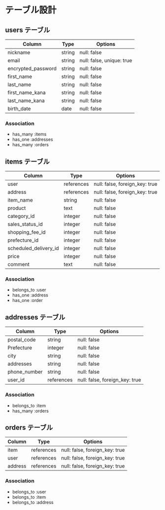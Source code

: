 # テーブル設計

## users テーブル

| Column             | Type   | Options                   |
| ------------------ | ------ | ------------------------- |
| nickname           | string | null: false               |
| email              | string | null: false, unique: true |
| encrypted_password | string | null: false               |
| first_name         | string | null: false               |
| last_name          | string | null: false               |
| first_name_kana    | string | null: false               |
| last_name_kana     | string | null: false               |
| birth_date         | date   | null: false               |

### Association

- has_many :items
- has_one :addresses
- has_many :orders




## items テーブル

| Column         | Type       | Options                        |
| -------------- | ---------- | ------------------------------ |
| user           | references | null: false, foreign_key: true |
| address        | references | null: false, foreign_key: true |
| item_name      | string     | null: false                    |
| product        | text       | null: false                    |
| category_id    | integer    | null: false                    |
| sales_status_id| integer    | null: false                    |
| shopping_fee_id| integer    | null: false                    |
| prefecture_id  | integer    | null: false                    |
| scheduled_delivery_id | integer | null: false                |
| price          | integer    | null: false                    |
| comment        | text       | null: false                    |



### Association

- belongs_to :user
- has_one :address
- has_one :order



## addresses テーブル

| Column     | Type       | Options                        |
| ---------- | ---------- | ------------------------------ |
| postal_code| string     | null: false                    |
| Prefecture | integer    | null: false                    |
| city       | string     | null: false                    |
| addresses  | string     | null: false                    |
| phone_number| string    | null: false                    |
| user_id    | references | null: false, foreign_key: true |

### Association

- belongs_to :item
- has_many :orders



## orders テーブル

| Column     | Type       | Options                        |
| ---------- | ---------- | ------------------------------ |
| item       | references | null: false, foreign_key: true |
| user       | references | null: false, foreign_key: true |
| address    | references | null: false, foreign_key: true |

### Association

- belongs_to :user
- belongs_to :item
- belongs_to :address
